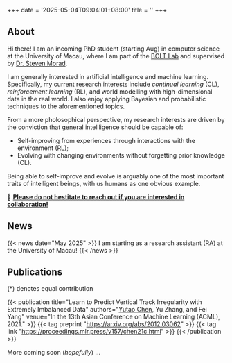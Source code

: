 +++
date = '2025-05-04T09:04:01+08:00'
title = ''
+++

## About

Hi there! I am an incoming PhD student (starting Aug) in computer science at the University of Macau, where I am part of the [BOLT Lab](https://www.bolt-lab.org/) and supervised by [Dr. Steven Morad](https://www.dangersteve.com).

I am generally interested in artificial intelligence and machine learning. Specifically, my current research interests include _continual learning_ (CL), _reinforcement learning_ (RL), and world modelling with high-dimensional data in the real world. I also enjoy applying Bayesian and probabilistic techniques to the aforementioned topics.

From a more pholosophical perspective, my research interests are driven by the conviction that general intellligence should be capable of:
- Self-improving from experiences through interactions with the environment (RL);
- Evolving with changing environments without forgetting prior knowledge (CL).

Being able to self-improve and evolve is arguably one of the most important traits of intelligent beings, with us humans as one obvious example.

🚀 **<u>Please do not hestitate to reach out if you are interested in collaboration!</u>**

## News

{{< news date="May 2025" >}}
I am starting as a research assistant (RA) at the University of Macau!
{{< /news >}}

## Publications

(*) denotes equal contribution

{{< publication
  title="Learn to Predict Vertical Track Irregularity with Extremely Imbalanced Data"
  authors="<u>Yutao Chen</u>, Yu Zhang, and Fei Yang"
  venue="In the 13th Asian Conference on Machine Learning (ACML), 2021." >}}
  {{< tag preprint "https://arxiv.org/abs/2012.03062" >}}
  {{< tag link "https://proceedings.mlr.press/v157/chen21c.html" >}}
{{< /publication >}}

More coming soon (_hopefully_) ...
